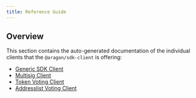 ```yaml
---
title: Reference Guide
---
```


## Overview

This section contains the auto-generated documentation of the individual clients that the `@aragon/sdk-client` is offering:

- [Generic SDK Client](./01-client.md)
- [Multisig Client](./02-multisig.md)
- [Token Voting Client](./03-tokenVoting.md)
- [Addresslist Voting Client](04-addresslistVoting.md)

